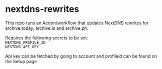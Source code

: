 # nextdns-rewrites

This repo runs an [Action/workflow](.github/workflows/nextdns-rewrites.yaml) that updates NextDNS rewrites for archive.today, archive.is and archive.ph.

Requires the following secrets to be set:  
`NEXTDNS_PROFILE_ID`   
`NEXTDNS_API_KEY`  

Api key can be fetched by going to account and profileid can be found on the Setup page
